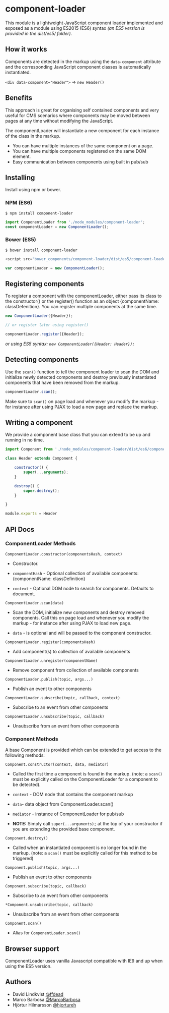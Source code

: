 # component-loader

This module is a lightweight JavaScript component loader implemented and exposed as a module using ES2015 (ES6) syntax _(an ES5 version is provided in the dist/es5/ folder)_.


## How it works
Components are detected in the markup using the `data-component` attribute and the corresponding JavaScript component classes is automatically instantiated.

`<div data-component="Header">` => `new Header()`


## Benefits
This approach is great for organising self contained components and very useful for CMS scenarios where components may be moved between pages at any time without modifying the JavaScript.

The componentLoader will instantiate a new component for each instance of the class in the markup.

* You can have multiple instances of the same component on a page.
* You can  have multiple components registered on the same DOM element.
* Easy communication between components using built in pub/sub



## Installing
Install using npm or bower.

### NPM (ES6)
`$ npm install component-loader`

```JavaScript
import ComponentLoader from './node_modules/component-loader';
const componentLoader = new ComponentLoader();
```

### Bower (ES5)
`$ bower install component-loader`

```JavaScript
<script src="bower_components/component-loader/dist/es5/component-loader.min.js"></script>
```

```JavaScript
var componentLoader = new ComponentLoader();
```


## Registering components
 
To register a component with the componentLoader, either pass its class to the constructor() or the register() function as an object {componentName: classDefenition}. You can register multiple components at the same time.
 
```JavaScript
new ComponentLoader({Header}); 

// or register later using register()

componentLoader.register({Header});
```

_or using ES5 syntax: ```new ComponentLoader({Header: Header});```_


## Detecting components
Use the `scan()` function to tell the component loader to scan the DOM and initialize newly detected components and destroy previously instantiated components that have been removed from the markup. 

```JavaScript
componentLoader.scan();
```

Make sure to `scan()` on page load and whenever you modify the markup - for instance after using PJAX to load a new page and replace the markup.



## Writing a component
We provide a component base class that you can extend to be up and running in no time.

```JavaScript
import Component from './node_modules/component-loader/dist/es6/component';

class Header extends Component {

	constructor() {
		super(...arguments);
	}

	destroy() {
		super.destroy();
	}

}

module.exports = Header
```



## API Docs

### ComponentLoader Methods

`ComponentLoader.constructor(componentsHash, context)`
- Constructor. 

- `componentHash` - Optional collection of available components: {componentName: classDefinition}
- `context` - Optional DOM node to search for components. Defaults to document.


`ComponentLoader.scan(data)` 
- Scan the DOM, initialize new components and destroy removed components. Call this on page load and whenever you modify the markup - for instance after using PJAX to load new page.

- `data` - is optional and will be passed to the component constructor.

`ComponentLoader.register(componentsHash)`
- Add component(s) to collection of available components

`ComponentLoader.unregister(componentName)`
- Remove component from collection of available components

`ComponentLoader.publish(topic, args...)`
- Publish an event to other components

`ComponentLoader.subscribe(topic, callback, context)`
- Subscribe to an event from other components

`ComponentLoader.unsubscribe(topic, callback)`
- Unsubscribe from an event from other components



### Component Methods

A base Component is provided which can be extended to get access to the following methods:

`Component.constructor(context, data, mediator)`
- Called the first time a component is found in the markup. (note: a `scan()` must be explicitly called on the ComponentLoader for a component to be detected). 

- `context` - DOM node that contains the component markup
- `data`- data object from ComponentLoader.scan()
- `mediator` - instance of ComponentLoader for pub/sub
- **NOTE:** Simply call `super(...arguments);` at the top of your constructor if you are extending the provided base component.


`Component.destroy()`
- Called when an instantiated component is no longer found in the markup. (note: a `scan()` must be explicitly called for this method to be triggered)

`Component.publish(topic, args...)`
- Publish an event to other components

`Component.subscribe(topic, callback)`
- Subscribe to an event from other components

`*Component.unsubscribe(topic, callback)`
- Unsubscribe from an event from other components

`Component.scan()`
- Alias for `ComponentLoader.scan()`



## Browser support
ComponentLoader uses vanilla Javascript compatible with IE9 and up when using the ES5 version.


## Authors
- David Lindkvist [@ffdead](https://twitter.com/ffdead)
- Marco Barbosa [@MarcoBarbosa](https://twitter.com/MarcoBarbosa)
- Hjörtur Hilmarsson [@hjortureh](https://twitter.com/hjortureh)